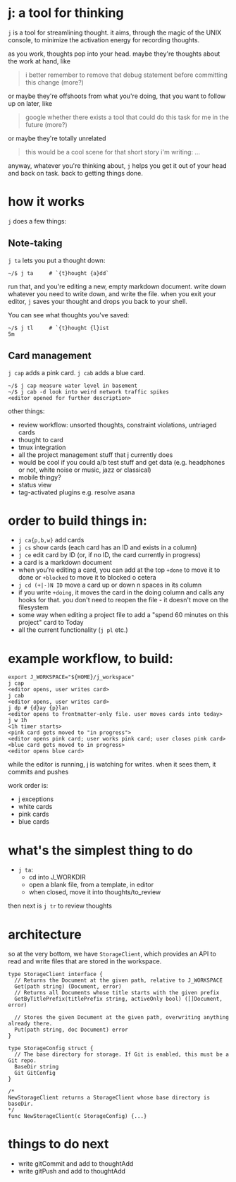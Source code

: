 # j: a tool for thinking

`j` is a tool for streamlining thought. it aims, through the magic of the UNIX console, to minimize
the activation energy for recording thoughts.

as you work, thoughts pop into your head. maybe they're thoughts about the work at hand, like

> i better remember to remove that debug statement before committing this change
> (more?)

or maybe they're offshoots from what you're doing, that you want to follow up on later, like

> google whether there exists a tool that could do this task for me in the future
> (more?)

or maybe they're totally unrelated 

> this would be a cool scene for that short story i'm writing: ...

anyway, whatever you're thinking about, `j` helps you get it out of your head and back on task. back
to getting things done.

# how it works

`j` does a few things:

## Note-taking

`j ta` lets you put a thought down:

```
~/$ j ta     # `{t}hought {a}dd`
```

run that, and you're editing a new, empty markdown document. write down whatever you need to write
down, and write the file. when you exit your editor, `j` saves your thought and drops you back to
your shell.

You can see what thoughts you've saved:

```
~/$ j tl     # `{t}hought {l}ist
5m      
```

## Card management

`j cap` adds a pink card. `j cab` adds a blue card.

```
~/$ j cap measure water level in basement
~/$ j cab -d look into weird network traffic spikes
<editor opened for further description>
```

other things:
- review workflow: unsorted thoughts, constraint violations, untriaged cards
- thought to card
- tmux integration
- all the project management stuff that j currently does
- would be cool if you could a/b test stuff and get data (e.g. headphones or not, white noise or
    music, jazz or classical)
- mobile thingy?
- status view
- tag-activated plugins e.g. resolve asana

# order to build things in:

- `j ca{p,b,w}` add cards
- `j cs` show cards (each card has an ID and exists in a column)
- `j ce` edit card by ID (or, if no ID, the card currently in progress)
- a card is a markdown document
- when you're editing a card, you can add at the top `+done` to move it to done or `+blocked` to
    move it to blocked o cetera
- `j cd (+|-)N ID` move a card up or down n spaces in its column
- if you write `+doing`, it moves the card in the doing column and calls any hooks for that. you
    don't need to reopen the file - it doesn't move on the filesystem
- some way when editing a project file to add a "spend 60 minutes on this project" card to Today
- all the current functionality (`j pl` etc.)

# example workflow, to build:

```
export J_WORKSPACE="${HOME}/j_workspace"
j cap
<editor opens, user writes card>
j cab
<editor opens, user writes card>
j dp # {d}ay {p}lan
<editor opens to frontmatter-only file. user moves cards into today>
j w 1h
<1h timer starts>
<pink card gets moved to "in progress">
<editor opens pink card; user works pink card; user closes pink card>
<blue card gets moved to in progress>
<editor opens blue card>
```

while the editor is running, j is watching for writes. when it sees them, it commits and pushes

work order is:
- j exceptions
- white cards
- pink cards
- blue cards

# what's the simplest thing to do

- `j ta`:
  - cd into J_WORKDIR
  - open a blank file, from a template, in editor
  - when closed, move it into thoughts/to_review

then next is `j tr` to review thoughts

# architecture

so at the very bottom, we have `StorageClient`, which provides an API to read and write files that
are stored in the workspace.

```
type StorageClient interface {
  // Returns the Document at the given path, relative to J_WORKSPACE
  Get(path string) (Document, error)
  // Returns all Documents whose title starts with the given prefix
  GetByTitlePrefix(titlePrefix string, activeOnly bool) ([]Document, error)

  // Stores the given Document at the given path, overwriting anything already there.
  Put(path string, doc Document) error
}

type StorageConfig struct {
  // The base directory for storage. If Git is enabled, this must be a Git repo.
  BaseDir string
  Git GitConfig
}

/*
NewStorageClient returns a StorageClient whose base directory is baseDir.
*/
func NewStorageClient(c StorageConfig) {...}
```

# things to do next

- write gitCommit and add to thoughtAdd
- write gitPush and add to thoughtAdd

